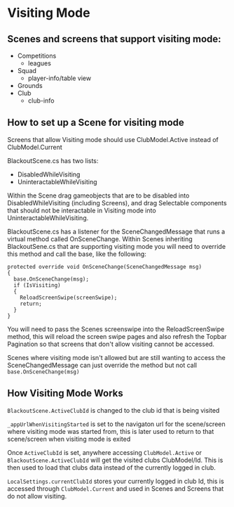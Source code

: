 # Visiting Mode
<H2>Scenes and screens that support visiting mode:</H2>

- Competitions
  + leagues
- Squad
  + player-info/table view
- Grounds
- Club
  + club-info

<H2>How to set up a Scene for visiting mode</H2>
 
 Screens that allow Visiting mode should use ClubModel.Active instead of ClubModel.Current
 
 BlackoutScene.cs has two lists:

- DisabledWhileVisiting
- UninteractableWhileVisiting 

Within the Scene drag gameobjects that are to be disabled into DisabledWhileVisiting (including Screens), and drag Selectable components that should not be interactable in Visiting mode into UninteractableWhileVisiting.

BlackoutScene.cs has a listener for the SceneChangedMessage that runs a virtual method called OnSceneChange.
Within Scenes inheriting BlackoutSene.cs that are supporting visiting mode you will need to override this method and call the base, like the following:
```
protected override void OnSceneChange(SceneChangedMessage msg)
{
  base.OnSceneChange(msg);
  if (IsVisiting)
  {
    ReloadScreenSwipe(screenSwipe);
    return;
  }
}
```

You will need to pass the Scenes screenswipe into the ReloadScreenSwipe method, this will reload the screen swipe pages and also refresh the Topbar Pagination so that screens that don't allow visiting cannot be accessed.

Scenes where visiting mode isn't allowed but are still wanting to access the SceneChangedMessage can just override the method but not call `base.OnSceneChange(msg)`

<H2>How Visiting Mode Works</H2>

`BlackoutScene.ActiveClubId` is changed to the club id that is being visited

`_appUrlWhenVisitingStarted` is set to the navigaton url for the scene/screen where visiting mode was started from, this is later used to return to that scene/screen when visiting mode is exited

Once `ActiveClubId` is set, anywhere accessing `ClubModel.Active` or `BlackoutScene.ActiveClubId` will get the visited clubs ClubModel/Id. This is then used to load that clubs data instead of the currently logged in club.

`LocalSettings.currentClubId` stores your currently logged in club Id, this is accessed through `ClubModel.Current` and used in Scenes and Screens that do not allow visiting.
